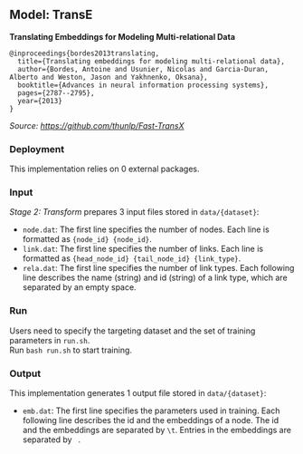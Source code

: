 ## Model: TransE

**Translating Embeddings for Modeling Multi-relational Data**
```
@inproceedings{bordes2013translating,
  title={Translating embeddings for modeling multi-relational data},
  author={Bordes, Antoine and Usunier, Nicolas and Garcia-Duran, Alberto and Weston, Jason and Yakhnenko, Oksana},
  booktitle={Advances in neural information processing systems},
  pages={2787--2795},
  year={2013}
}
```

*Source: https://github.com/thunlp/Fast-TransX*

### Deployment

This implementation relies on 0 external packages.

### Input

*Stage 2: Transform* prepares 3 input files stored in ```data/{dataset}```:
- ```node.dat```: The first line specifies the number of nodes. Each line is formatted as ```{node_id} {node_id}```.
- ```link.dat```: The first line specifies the number of links. Each line is formatted as ```{head_node_id} {tail_node_id} {link_type}```.
- ```rela.dat```: The first line specifies the number of link types. Each following line describes the name (string) and id (string) of a link type, which are separated by an empty space.

### Run

Users need to specify the targeting dataset and the set of training parameters in ```run.sh```. <br /> 
Run ```bash run.sh``` to start training.

### Output

This implementation generates 1 output file stored in ```data/{dataset}```:
- ```emb.dat```: The first line specifies the parameters used in training. Each following line describes the id and the embeddings of a node. The id and the embeddings are separated by ```\t```. Entries in the embeddings are separated by ``` ```.